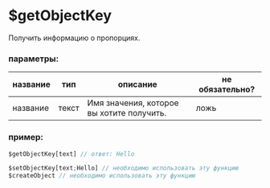 # $getObjectKey
Получить информацию о пропорциях.

### параметры:
| название      | тип                | описание                            | не обязательно? |
| --------- | ------------------- | -------------------------------------- | -------- |
| название      | текст              | Имя значения, которое вы хотите получить. | ложь    |

### пример:
```js
$getObjectKey[text] // ответ: Hello

$setObjectKey[text;Hello] // необходимо использовать эту функцию 
$createObject // необходимо использовать эту функцию 
```
